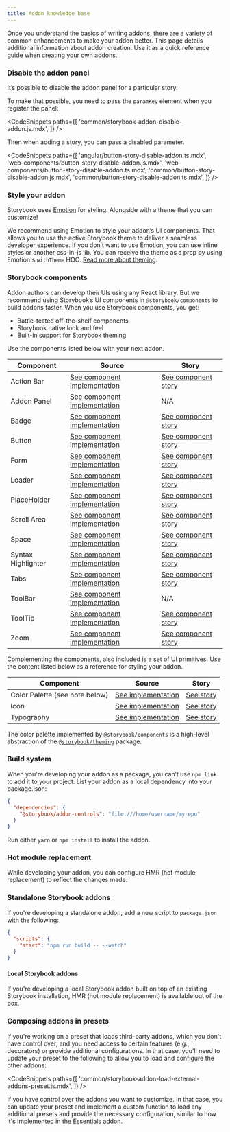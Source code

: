 ```yaml
---
title: Addon knowledge base
---
```


Once you understand the basics of writing addons, there are a variety of common enhancements to make your addon better. This page details additional information about addon creation. Use it as a quick reference guide when creating your own addons.

### Disable the addon panel

It’s possible to disable the addon panel for a particular story.

To make that possible, you need to pass the `paramKey` element when you register the panel:

<!-- prettier-ignore-start -->

<CodeSnippets
  paths={[
    'common/storybook-addon-disable-addon.js.mdx',
  ]}
/>

<!-- prettier-ignore-end -->

Then when adding a story, you can pass a disabled parameter.

<!-- prettier-ignore-start -->

<CodeSnippets
  paths={[
    'angular/button-story-disable-addon.ts.mdx',
    'web-components/button-story-disable-addon.js.mdx',
    'web-components/button-story-disable-addon.ts.mdx',
    'common/button-story-disable-addon.js.mdx',
    'common/button-story-disable-addon.ts.mdx',
  ]}
/>

<!-- prettier-ignore-end -->

### Style your addon

Storybook uses [Emotion](https://emotion.sh/docs/introduction) for styling. Alongside with a theme that you can customize!

We recommend using Emotion to style your addon’s UI components. That allows you to use the active Storybook theme to deliver a seamless developer experience.
If you don’t want to use Emotion, you can use inline styles or another css-in-js lib. You can receive the theme as a prop by using Emotion's `withTheme` HOC. [Read more about theming](../08-configure/theming.md).

### Storybook components

Addon authors can develop their UIs using any React library. But we recommend using Storybook’s UI components in `@storybook/components` to build addons faster. When you use Storybook components, you get:

- Battle-tested off-the-shelf components
- Storybook native look and feel
- Built-in support for Storybook theming

Use the components listed below with your next addon.

| Component          | Source                                                                                                                                            | Story                                                                                                                          |
| ------------------ | ------------------------------------------------------------------------------------------------------------------------------------------------- | ------------------------------------------------------------------------------------------------------------------------------ |
| Action Bar         | [See component implementation](https://github.com/storybookjs/storybook/blob/main/code/ui/components/src/ActionBar/ActionBar.tsx)                 | [See component story](https://main--5a375b97f4b14f0020b0cda3.chromatic.com/?path=/story/basics-actionbar--single-item)         |
| Addon Panel        | [See component implementation](https://github.com/storybookjs/storybook/blob/main/code/ui/components/src/addon-panel/addon-panel.tsx)             | N/A                                                                                                                            |
| Badge              | [See component implementation](https://github.com/storybookjs/storybook/blob/main/code/ui/components/src/Badge/Badge.tsx)                         | [See component story](https://main--5a375b97f4b14f0020b0cda3.chromatic.com/?path=/story/basics-badge--all-badges)              |
| Button             | [See component implementation](https://github.com/storybookjs/storybook/blob/main/code/ui/components/src/Button/Button.tsx)                       | [See component story](https://main--5a375b97f4b14f0020b0cda3.chromatic.com/?path=/story/basics-button--all-buttons)            |
| Form               | [See component implementation](https://github.com/storybookjs/storybook/blob/main/code/ui/components/src/form/index.tsx)                          | [See component story](https://main--5a375b97f4b14f0020b0cda3.chromatic.com/?path=/story/basics-form-button--sizes)             |
| Loader             | [See component implementation](https://github.com/storybookjs/storybook/blob/main/code/ui/components/src/Loader/Loader.tsx)                       | [See component story](https://main--5a375b97f4b14f0020b0cda3.chromatic.com/?path=/story/basics-loader--progress-bar)           |
| PlaceHolder        | [See component implementation](https://github.com/storybookjs/storybook/blob/main/code/ui/components/src/placeholder/placeholder.tsx)             | [See component story](https://main--5a375b97f4b14f0020b0cda3.chromatic.com/?path=/story/basics-placeholder--single-child)      |
| Scroll Area        | [See component implementation](https://github.com/storybookjs/storybook/blob/main/code/ui/components/src/ScrollArea/ScrollArea.tsx)               | [See component story](https://main--5a375b97f4b14f0020b0cda3.chromatic.com/?path=/story/basics-scrollarea--vertical)           |
| Space              | [See component implementation](https://github.com/storybookjs/storybook/blob/main/code/ui/components/src/spaced/Spaced.tsx)                       | [See component story](https://main--5a375b97f4b14f0020b0cda3.chromatic.com/?path=/story/basics-spaced--row)                    |
| Syntax Highlighter | [See component implementation](https://github.com/storybookjs/storybook/blob/main/code/ui/components/src/syntaxhighlighter/syntaxhighlighter.tsx) | [See component story](https://main--5a375b97f4b14f0020b0cda3.chromatic.com/?path=/story/basics-syntaxhighlighter--bash)        |
| Tabs               | [See component implementation](https://github.com/storybookjs/storybook/blob/main/code/ui/components/src/tabs/tabs.tsx)                           | [See component story](https://main--5a375b97f4b14f0020b0cda3.chromatic.com/?path=/story/basics-tabs--stateful-static)          |
| ToolBar            | [See component implementation](https://github.com/storybookjs/storybook/blob/main/code/ui/components/src/bar/bar.tsx)                             | N/A                                                                                                                            |
| ToolTip            | [See component implementation](https://github.com/storybookjs/storybook/blob/main/code/ui/components/src/tooltip/Tooltip.tsx)                     | [See component story](https://main--5a375b97f4b14f0020b0cda3.chromatic.com/?path=/story/basics-tooltip-tooltip--basic-default) |
| Zoom               | [See component implementation](https://github.com/storybookjs/storybook/blob/main/code/ui/components/src/Zoom/Zoom.tsx)                           | [See component story](https://main--5a375b97f4b14f0020b0cda3.chromatic.com/?path=/story/basics-zoom--element-actual-size)      |

Complementing the components, also included is a set of UI primitives. Use the content listed below as a reference for styling your addon.

| Component                      | Source                                                                                                         | Story                                                                                                    |
| ------------------------------ | -------------------------------------------------------------------------------------------------------------- | -------------------------------------------------------------------------------------------------------- |
| Color Palette (see note below) | [See implementation](https://github.com/storybookjs/storybook/tree/master/code/ui/components/src/Colors)       | [See story](https://main--5a375b97f4b14f0020b0cda3.chromatic.com/?path=/story/basics-colorpalette--page) |
| Icon                           | [See implementation](https://github.com/storybookjs/storybook/blob/main/code/ui/components/src/icon/icons.tsx) | [See story](https://main--5a375b97f4b14f0020b0cda3.chromatic.com/?path=/story/basics-icon--labels)       |
| Typography                     | [See implementation](https://github.com/storybookjs/storybook/tree/master/code/ui/components/src/typography)   | [See story](https://main--5a375b97f4b14f0020b0cda3.chromatic.com/?path=/story/basics-typography--all)    |

<Callout variant="info">

The color palette implemented by `@storybook/components` is a high-level abstraction of the [`@storybook/theming`](https://github.com/storybookjs/storybook/tree/next/code/lib/theming/src) package.

</Callout>

### Build system

When you're developing your addon as a package, you can’t use `npm link` to add it to your project. List your addon as a local dependency into your package.json:

```json
{
  "dependencies": {
    "@storybook/addon-controls": "file:///home/username/myrepo"
  }
}
```

<Callout variant="info">

Run either `yarn` or `npm install` to install the addon.

</Callout>

### Hot module replacement

While developing your addon, you can configure HMR (hot module replacement) to reflect the changes made.

### Standalone Storybook addons

If you're developing a standalone addon, add a new script to `package.json` with the following:

```json
{
  "scripts": {
    "start": "npm run build -- --watch"
  }
}
```

#### Local Storybook addons

If you're developing a local Storybook addon built on top of an existing Storybook installation, HMR (hot module replacement) is available out of the box.

### Composing addons in presets

If you're working on a preset that loads third-party addons, which you don't have control over, and you need access to certain features (e.g., decorators) or provide additional configurations. In that case, you'll need to update your preset to the following to allow you to load and configure the other addons:

<!-- prettier-ignore-start -->

<CodeSnippets
  paths={[
    'common/storybook-addon-load-external-addons-preset.js.mdx',
  ]}
/>

<!-- prettier-ignore-end -->

If you have control over the addons you want to customize. In that case, you can update your preset and implement a custom function to load any additional presets and provide the necessary configuration, similar to how it's implemented in the [Essentials](../../addons/essentials/src/index.ts) addon.

